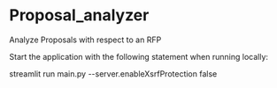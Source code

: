 # Proposal_analyzer
Analyze Proposals with respect to an RFP

Start the application with the following statement when running locally:

streamlit run main.py --server.enableXsrfProtection false

